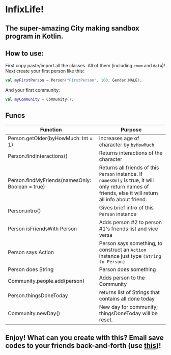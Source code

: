 # InfixLife! 
## The super-amazing City making sandbox program in Kotlin.
## How to use:
First copy paste/import all the classes. All of them (including `enum` and `data`)!
Next  create your first person like this:
```kt
val myFirstPerson = Person("FirstPerson", 100, Gender.MALE);
```
And your first community:
```kt
val myCommunity = Community();
```

## Funcs
|Function|Purpose|
|---|---|
|Person.getOlder(byHowMuch: Int = 1)|Increases age of character by `byHowMuch`|
|Person.findInteractions()|Returns interactions of the character|
|Person.findMyFriends(namesOnly: Boolean = true)|Returns all friends of this `Person` instance. If `namesOnly` is true, it will only return names of friends, else it will return all info about friend.|
|Person.intro()|Gives brief intro of this `Person` instance|
|Person isFriendsWith Person|Adds person #2 to person #1's friends list and vice versa|
|Person says Action|Person says something, to construct an `Action` instance just type `(String to Person)`|
|Person does String|Person does something|
|Community.people.add(person)|Adds person to the Community|
|Person.thingsDoneToday|returns list of Strings that contains all done today|
|Community.newDay()|New day for community; thingsDoneToday will be reset.| 

## Enjoy! What can you create with this? Email save codes to your friends back-and-forth (use [this](https://play.kotlinlang.org))!
